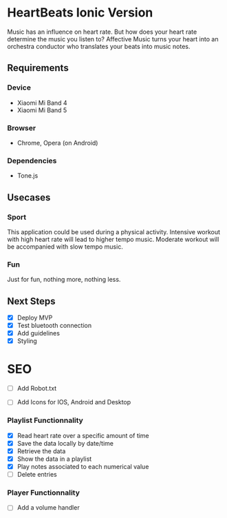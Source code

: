 # HeartBeats Ionic Version
Music has an influence on heart rate. But how does your heart rate determine the music you listen to? Affective Music turns your heart into an orchestra conductor who translates your beats into music notes.

## Requirements

### Device
- Xiaomi Mi Band 4 
- Xiaomi Mi Band 5 

### Browser
- Chrome, Opera (on Android)

### Dependencies
- Tone.js

## Usecases

### Sport
This application could be used during a physical activity.
Intensive workout with high heart rate will lead to higher tempo music.
Moderate workout will be accompanied with slow tempo music.

### Fun
Just for fun, nothing more, nothing less.

## Next Steps


- [x] Deploy MVP 
- [x] Test bluetooth connection
- [x] Add guidelines
- [x] Styling

# SEO
- [ ] Add Robot.txt
- [ ] Add Icons for IOS, Android and Desktop



### Playlist Functionnality

- [x] Read heart rate over a specific amount of time
- [x] Save the data locally by date/time
- [x] Retrieve the data  
- [x] Show the data in a playlist 
- [x] Play notes associated to each numerical value
- [ ] Delete entries

### Player Functionnality

- [ ] Add a volume handler